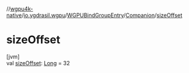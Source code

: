 //[wgpu4k-native](../../../../index.md)/[io.ygdrasil.wgpu](../../index.md)/[WGPUBindGroupEntry](../index.md)/[Companion](index.md)/[sizeOffset](size-offset.md)

# sizeOffset

[jvm]\
val [sizeOffset](size-offset.md): [Long](https://kotlinlang.org/api/core/kotlin-stdlib/kotlin/-long/index.html) = 32